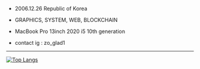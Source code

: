 - 2006.12.26 Republic of Korea

- GRAPHICS, SYSTEM, WEB, BLOCKCHAIN

- MacBook Pro 13inch 2020 i5 10th generation

- contact ig : zo_glad1 

<hr/>

[![Top Langs](https://github-readme-stats.vercel.app/api/top-langs/?username=Pribess)](https://github.com/metleeha)
